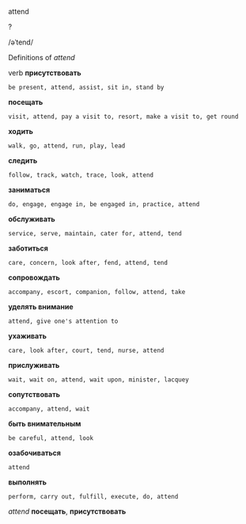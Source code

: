 attend

?

/əˈtend/

Definitions of _attend_

verb
**присутствовать**

    be present, attend, assist, sit in, stand by
**посещать**

    visit, attend, pay a visit to, resort, make a visit to, get round
**ходить**

    walk, go, attend, run, play, lead
**следить**

    follow, track, watch, trace, look, attend
**заниматься**

    do, engage, engage in, be engaged in, practice, attend
**обслуживать**

    service, serve, maintain, cater for, attend, tend
**заботиться**

    care, concern, look after, fend, attend, tend
**сопровождать**

    accompany, escort, companion, follow, attend, take
**уделять внимание**

    attend, give one's attention to
**ухаживать**

    care, look after, court, tend, nurse, attend
**прислуживать**

    wait, wait on, attend, wait upon, minister, lacquey
**сопутствовать**

    accompany, attend, wait
**быть внимательным**

    be careful, attend, look
**озабочиваться**

    attend
**выполнять**

    perform, carry out, fulfill, execute, do, attend

_attend_
**посещать**, **присутствовать**